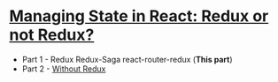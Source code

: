 # [Managing State in React: Redux or not Redux?](https://marmelab.com/blog/2018/06/27/redux-or-not-redux.html)

- Part 1 - Redux Redux-Saga react-router-redux (**This part**)
- Part 2 - [Without Redux](https://github.com/zyhou/simple-application-without-redux)
